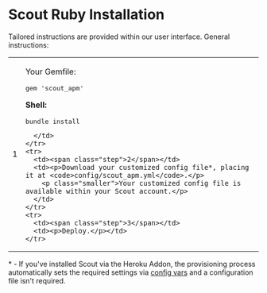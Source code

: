 # Scout Ruby Installation

Tailored instructions are provided within our user interface. General instructions:

<table class="help install install_ruby">
  <tbody>
    <tr>
      <td>
        <span class="step">1</span>
      </td>
      <td>
        <p>Your Gemfile:</p>
<pre>
gem 'scout_apm'
</pre>

<p><strong>Shell:</strong></p>

<pre>
bundle install
</pre>
      </td>
    </tr>
    <tr>
      <td><span class="step">2</span></td>
      <td><p>Download your customized config file*, placing it at <code>config/scout_apm.yml</code>.</p>
        <p class="smaller">Your customized config file is available within your Scout account.</p>
      </td>
    </tr>
    <tr>
      <td><span class="step">3</span></td>
      <td><p>Deploy.</p></td>
    </tr>
  </tbody>
</table>

<p>
* - If you've installed Scout via the Heroku Addon, the provisioning process automatically sets the required settings via <a href="https://devcenter.heroku.com/articles/config-vars">config vars</a> and a configuration file isn't required.
</p>